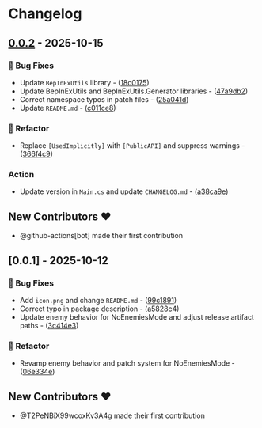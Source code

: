# Changelog

## [0.0.2](https://github.com/T2PeNBiX99wcoxKv3A4g/HKSS.NoEnemies/compare/v0.0.1..v0.0.2) - 2025-10-15

### 🐛 Bug Fixes

- Update `BepInExUtils` library - ([18c0175](https://github.com/T2PeNBiX99wcoxKv3A4g/HKSS.NoEnemies/commit/18c0175fe77b4835fa6d550d65ef56103c1794a3))
- Update BepInExUtils and BepInExUtils.Generator libraries - ([47a9db2](https://github.com/T2PeNBiX99wcoxKv3A4g/HKSS.NoEnemies/commit/47a9db2fc45b7a05b4a25d2ddde5b7a1e2e9923e))
- Correct namespace typos in patch files - ([25a041d](https://github.com/T2PeNBiX99wcoxKv3A4g/HKSS.NoEnemies/commit/25a041dcb1a2ed2c612632108b16ff5ec9cae48e))
- Update `README.md` - ([c011ce8](https://github.com/T2PeNBiX99wcoxKv3A4g/HKSS.NoEnemies/commit/c011ce841ccc57e8abf86ed1da607525f9126b7c))

### 🚜 Refactor

- Replace `[UsedImplicitly]` with `[PublicAPI]` and suppress warnings - ([366f4c9](https://github.com/T2PeNBiX99wcoxKv3A4g/HKSS.NoEnemies/commit/366f4c90d9a50b6a7560511de7b3fa5743290691))

### Action

- Update version in `Main.cs` and update `CHANGELOG.md` - ([a38ca9e](https://github.com/T2PeNBiX99wcoxKv3A4g/HKSS.NoEnemies/commit/a38ca9eb64e35932dc84fcdafc9ea880986d7358))

## New Contributors ❤️

* @github-actions[bot] made their first contribution

## [0.0.1] - 2025-10-12

### 🐛 Bug Fixes

- Add `icon.png` and change `README.md` - ([99c1891](https://github.com/T2PeNBiX99wcoxKv3A4g/HKSS.NoEnemies/commit/99c189168ba0e5f32b0c092a04c929cb97e9fb36))
- Correct typo in package description - ([a5828c4](https://github.com/T2PeNBiX99wcoxKv3A4g/HKSS.NoEnemies/commit/a5828c48228beb3e722f8df30acbc5f845508e7c))
- Update enemy behavior for NoEnemiesMode and adjust release artifact paths - ([3c414e3](https://github.com/T2PeNBiX99wcoxKv3A4g/HKSS.NoEnemies/commit/3c414e313183873fa65be58c4d2fd27fca382c2a))

### 🚜 Refactor

- Revamp enemy behavior and patch system for NoEnemiesMode - ([06e334e](https://github.com/T2PeNBiX99wcoxKv3A4g/HKSS.NoEnemies/commit/06e334ef22ee03bd845da497082faf6d6c5930ea))

## New Contributors ❤️

* @T2PeNBiX99wcoxKv3A4g made their first contribution

<!-- generated by git-cliff -->

